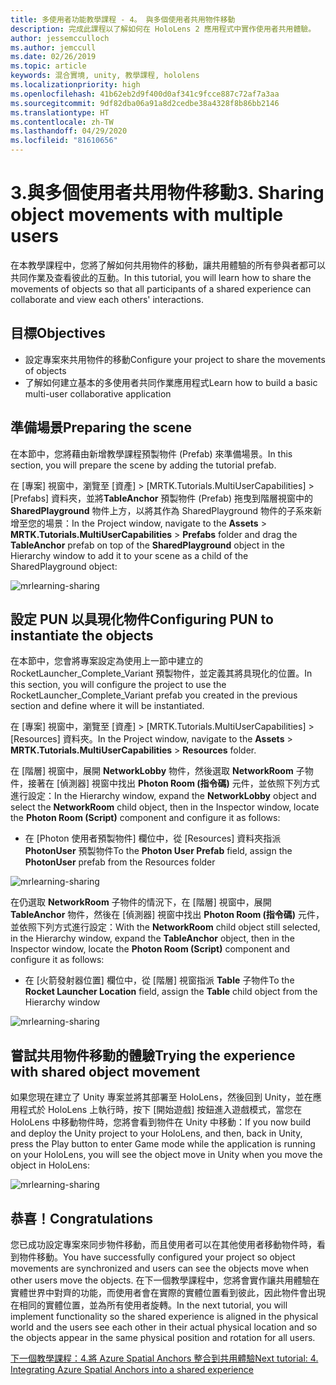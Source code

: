 ```yaml
---
title: 多使用者功能教學課程 - 4。 與多個使用者共用物件移動
description: 完成此課程以了解如何在 HoloLens 2 應用程式中實作使用者共用體驗。
author: jessemcculloch
ms.author: jemccull
ms.date: 02/26/2019
ms.topic: article
keywords: 混合實境, unity, 教學課程, hololens
ms.localizationpriority: high
ms.openlocfilehash: 41b62eb2d9f400d0af341c9fcce887c72af7a3aa
ms.sourcegitcommit: 9df82dba06a91a8d2cedbe38a4328f8b86bb2146
ms.translationtype: HT
ms.contentlocale: zh-TW
ms.lasthandoff: 04/29/2020
ms.locfileid: "81610656"
---
```

# <a name="3-sharing-object-movements-with-multiple-users"></a><span data-ttu-id="56ff5-105">3.與多個使用者共用物件移動</span><span class="sxs-lookup"><span data-stu-id="56ff5-105">3. Sharing object movements with multiple users</span></span>

<span data-ttu-id="56ff5-106">在本教學課程中，您將了解如何共用物件的移動，讓共用體驗的所有參與者都可以共同作業及查看彼此的互動。</span><span class="sxs-lookup"><span data-stu-id="56ff5-106">In this tutorial, you will learn how to share the movements of objects so that all participants of a shared experience can collaborate and view each others' interactions.</span></span>

## <a name="objectives"></a><span data-ttu-id="56ff5-107">目標</span><span class="sxs-lookup"><span data-stu-id="56ff5-107">Objectives</span></span>

* <span data-ttu-id="56ff5-108">設定專案來共用物件的移動</span><span class="sxs-lookup"><span data-stu-id="56ff5-108">Configure your project to share the movements of objects</span></span>
* <span data-ttu-id="56ff5-109">了解如何建立基本的多使用者共同作業應用程式</span><span class="sxs-lookup"><span data-stu-id="56ff5-109">Learn how to build a basic multi-user collaborative application</span></span>

## <a name="preparing-the-scene"></a><span data-ttu-id="56ff5-110">準備場景</span><span class="sxs-lookup"><span data-stu-id="56ff5-110">Preparing the scene</span></span>

<span data-ttu-id="56ff5-111">在本節中，您將藉由新增教學課程預製物件 (Prefab) 來準備場景。</span><span class="sxs-lookup"><span data-stu-id="56ff5-111">In this section, you will prepare the scene by adding the tutorial prefab.</span></span>

<span data-ttu-id="56ff5-112">在 [專案] 視窗中，瀏覽至 [資產]   > [MRTK.Tutorials.MultiUserCapabilities]   > [Prefabs]  資料夾，並將**TableAnchor** 預製物件 (Prefab) 拖曳到階層視窗中的 **SharedPlayground** 物件上方，以將其作為 SharedPlayground 物件的子系來新增至您的場景：</span><span class="sxs-lookup"><span data-stu-id="56ff5-112">In the Project window, navigate to the **Assets** > **MRTK.Tutorials.MultiUserCapabilities** > **Prefabs** folder and drag the **TableAnchor** prefab on top of the **SharedPlayground** object in the Hierarchy window to add it to your scene as a child of the SharedPlayground object:</span></span>

![mrlearning-sharing](images/mrlearning-sharing/tutorial3-section1-step1-1.png)

## <a name="configuring-pun-to-instantiate-the-objects"></a><span data-ttu-id="56ff5-114">設定 PUN 以具現化物件</span><span class="sxs-lookup"><span data-stu-id="56ff5-114">Configuring PUN to instantiate the objects</span></span>

<span data-ttu-id="56ff5-115">在本節中，您會將專案設定為使用上一節中建立的 RocketLauncher_Complete_Variant 預製物件，並定義其將具現化的位置。</span><span class="sxs-lookup"><span data-stu-id="56ff5-115">In this section, you will configure the project to use the RocketLauncher_Complete_Variant prefab you created in the previous section and define where it will be instantiated.</span></span>

<span data-ttu-id="56ff5-116">在 [專案] 視窗中，瀏覽至 [資產]   > [MRTK.Tutorials.MultiUserCapabilities]   > [Resources]  資料夾。</span><span class="sxs-lookup"><span data-stu-id="56ff5-116">In the Project window, navigate to the **Assets** > **MRTK.Tutorials.MultiUserCapabilities** > **Resources** folder.</span></span>

<span data-ttu-id="56ff5-117">在 [階層] 視窗中，展開 **NetworkLobby** 物件，然後選取 **NetworkRoom** 子物件，接著在 [偵測器] 視窗中找出 **Photon Room (指令碼)** 元件，並依照下列方式進行設定：</span><span class="sxs-lookup"><span data-stu-id="56ff5-117">In the Hierarchy window, expand the **NetworkLobby** object and select the **NetworkRoom** child object, then in the Inspector window, locate the **Photon Room (Script)** component and configure it as follows:</span></span>

* <span data-ttu-id="56ff5-118">在 [Photon 使用者預製物件]  欄位中，從 [Resources] 資料夾指派 **PhotonUser** 預製物件</span><span class="sxs-lookup"><span data-stu-id="56ff5-118">To the **Photon User Prefab** field, assign the **PhotonUser** prefab from the Resources folder</span></span>

![mrlearning-sharing](images/mrlearning-sharing/tutorial3-section2-step1-1.png)

<span data-ttu-id="56ff5-120">在仍選取 **NetworkRoom** 子物件的情況下，在 [階層] 視窗中，展開 **TableAnchor** 物件，然後在 [偵測器] 視窗中找出 **Photon Room (指令碼)** 元件，並依照下列方式進行設定：</span><span class="sxs-lookup"><span data-stu-id="56ff5-120">With the **NetworkRoom** child object still selected, in the Hierarchy window, expand the **TableAnchor** object, then in the Inspector window, locate the **Photon Room (Script)** component and configure it as follows:</span></span>

* <span data-ttu-id="56ff5-121">在 [火箭發射器位置]  欄位中，從 [階層] 視窗指派 **Table** 子物件</span><span class="sxs-lookup"><span data-stu-id="56ff5-121">To the **Rocket Launcher Location** field, assign the **Table** child object from the Hierarchy window</span></span>

![mrlearning-sharing](images/mrlearning-sharing/tutorial3-section2-step1-2.png)

## <a name="trying-the-experience-with-shared-object-movement"></a><span data-ttu-id="56ff5-123">嘗試共用物件移動的體驗</span><span class="sxs-lookup"><span data-stu-id="56ff5-123">Trying the experience with shared object movement</span></span>

<span data-ttu-id="56ff5-124">如果您現在建立了 Unity 專案並將其部署至 HoloLens，然後回到 Unity，並在應用程式於 HoloLens 上執行時，按下 [開始遊戲] 按鈕進入遊戲模式，當您在 HoloLens 中移動物件時，您將會看到物件在 Unity 中移動：</span><span class="sxs-lookup"><span data-stu-id="56ff5-124">If you now build and deploy the Unity project to your HoloLens, and then, back in Unity, press the Play button to enter Game mode while the application is running on your HoloLens, you will see the object move in Unity when you move the object in HoloLens:</span></span>

![mrlearning-sharing](images/mrlearning-sharing/tutorial3-section3-step1-1.gif)

## <a name="congratulations"></a><span data-ttu-id="56ff5-126">恭喜！</span><span class="sxs-lookup"><span data-stu-id="56ff5-126">Congratulations</span></span>

<span data-ttu-id="56ff5-127">您已成功設定專案來同步物件移動，而且使用者可以在其他使用者移動物件時，看到物件移動。</span><span class="sxs-lookup"><span data-stu-id="56ff5-127">You have successfully configured your project so object movements are synchronized and users can see the objects move when other users move the objects.</span></span> <span data-ttu-id="56ff5-128">在下一個教學課程中，您將會實作讓共用體驗在實體世界中對齊的功能，而使用者會在實際的實體位置看到彼此，因此物件會出現在相同的實體位置，並為所有使用者旋轉。</span><span class="sxs-lookup"><span data-stu-id="56ff5-128">In the next tutorial, you will implement functionality so the shared experience is aligned in the physical world and the users see each other in their actual physical location and so the objects appear in the same physical position and rotation for all users.</span></span>

<span data-ttu-id="56ff5-129">[下一個教學課程：4.將 Azure Spatial Anchors 整合到共用體驗](mrlearning-sharing(photon)-ch4.md)</span><span class="sxs-lookup"><span data-stu-id="56ff5-129">[Next tutorial: 4. Integrating Azure Spatial Anchors into a shared experience](mrlearning-sharing(photon)-ch4.md)</span></span>
